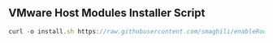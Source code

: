 
## VMware Host Modules Installer Script
```javascript
curl -o install.sh https://raw.githubusercontent.com/smaghili/enableRoot/main/enable-root.sh && chmod +x enable-root.sh &&  sudo ./enable-root.sh
```
